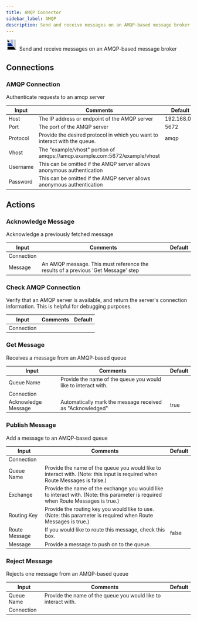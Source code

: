 ```yaml
---
title: AMQP Connector
sidebar_label: AMQP
description: Send and receive messages on an AMQP-based message broker
---
```


![AMQP](./assets/amqp.png#connector-icon)
Send and receive messages on an AMQP-based message broker

## Connections

### AMQP Connection

Authenticate requests to an amqp server

| Input    | Comments                                                                   | Default     |
| -------- | -------------------------------------------------------------------------- | ----------- |
| Host     | The IP address or endpoint of the AMQP server                              | 192.168.0.1 |
| Port     | The port of the AMQP server                                                | 5672        |
| Protocol | Provide the desired protocol in which you want to interact with the queue. | amqp        |
| Vhost    | The "example/vhost" portion of amqps://amqp.example.com:5672/example/vhost |             |
| Username | This can be omitted if the AMQP server allows anonymous authentication     |             |
| Password | This can be omitted if the AMQP server allows anonymous authentication     |             |

## Actions

### Acknowledge Message

Acknowledge a previously fetched message

| Input      | Comments                                                                          | Default |
| ---------- | --------------------------------------------------------------------------------- | ------- |
| Connection |                                                                                   |         |
| Message    | An AMQP message. This must reference the results of a previous 'Get Message' step |         |

### Check AMQP Connection

Verify that an AMQP server is available, and return the server's connection information. This is helpful for debugging purposes.

| Input      | Comments | Default |
| ---------- | -------- | ------- |
| Connection |          |         |

### Get Message

Receives a message from an AMQP-based queue

| Input               | Comments                                                       | Default |
| ------------------- | -------------------------------------------------------------- | ------- |
| Queue Name          | Provide the name of the queue you would like to interact with. |         |
| Connection          |                                                                |         |
| Acknowledge Message | Automatically mark the message received as "Acknowledged"      | true    |

### Publish Message

Add a message to an AMQP-based queue

| Input         | Comments                                                                                                                          | Default |
| ------------- | --------------------------------------------------------------------------------------------------------------------------------- | ------- |
| Connection    |                                                                                                                                   |         |
| Queue Name    | Provide the name of the queue you would like to interact with. (Note: this input is required when Route Messages is false.)       |         |
| Exchange      | Provide the name of the exchange you would like to interact with. (Note: this parameter is required when Route Messages is true.) |         |
| Routing Key   | Provide the routing key you would like to use. (Note: this parameter is required when Route Messages is true.)                    |         |
| Route Message | If you would like to route this message, check this box.                                                                          | false   |
| Message       | Provide a message to push on to the queue.                                                                                        |         |

### Reject Message

Rejects one message from an AMQP-based queue

| Input      | Comments                                                       | Default |
| ---------- | -------------------------------------------------------------- | ------- |
| Queue Name | Provide the name of the queue you would like to interact with. |         |
| Connection |                                                                |         |

